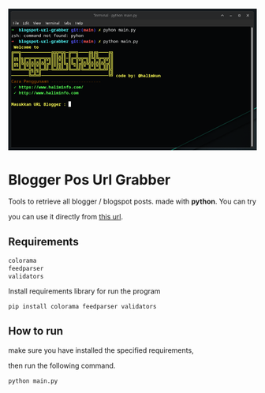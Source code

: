 ![demo image](./assets/image.png)
# Blogger Pos Url Grabber
Tools to retrieve all blogger / blogspot posts. made with **python**. You can try 

you can use it directly from [this url](https://share.streamlit.io/halimkun/blogspot-url-grabber/main/app.py).

## Requirements

```
colorama 
feedparser
validators
```

Install requirements library for run the program
``` python
pip install colorama feedparser validators
```

## How to run

make sure you have installed the specified requirements,

then run the following command.
``` python
python main.py
```